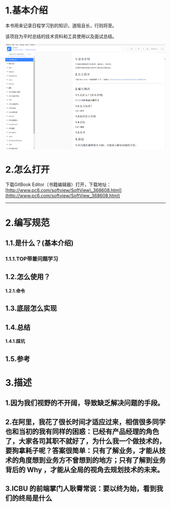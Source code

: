 # 1.基本介绍

本书用来记录日程学习到的知识，道阻且长，行则将至。

该项目为平时总结的技术资料和工具使用以及面试总结。

![](/static/image/微信截图_20201019093753.png)

# 2.怎么打开

下载GitBook Editor（书籍编辑器）打开，下载地址：[http://www.pc6.com/softview/SoftView\_368608.html](http://www.pc6.com/softview/SoftView_368608.html)

---

# 2.编写规范

## 1.1.是什么？\(基本介绍\)

### 1.1.1.TOP带着问题学习

## 1.2.怎么使用？

#### 1.2.1.命令

## 1.3.底层怎么实现

## 1.4.总结

#### 1.4.1.踩坑

## 1.5.参考

# 3.描述

## 1.因为我们视野的不开阔，导致缺乏解决问题的手段。

## 2.在阿里，我花了很长时间才适应过来，相信很多同学也和当初的我有同样的困惑：已经有产品经理的角色了，大家各司其职不就好了，为什么我一个做技术的，要狗拿耗子呢？答案很简单：只有了解业务，才能从技术的角度想到业务方不曾想到的地方；只有了解到业务背后的 Why ，才能从全局的视角去规划技术的未来。

## 3.ICBU 的前端掌门人耿霄常说：要以终为始，看到我们的终局是什么



